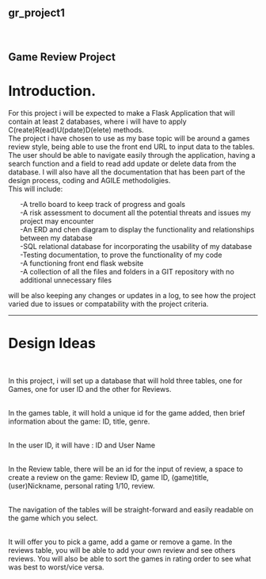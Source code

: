 <h2>gr_project1</h2><br>
<h2>Game Review Project</h2>


<h1>Introduction.</h1>

<p>For this project i will be expected to make a Flask Application that will contain at least 2 databases, where i will have to apply C(reate)R(ead)U(pdate)D(elete) methods.<br>
The project i have chosen to use as my base topic will be around a games review style, being able to use the front end URL to input data to the tables.
The user should be able to navigate easily through the application, having a search function and a field to read add update or delete data from the database.
I will also have all the documentation that has been part of the design process, coding and AGILE methodoligies.<br>
This will include:</p>
        <ul>
            -A trello board to keep track of progress and goals<br>
            -A risk assessment to document all the potential threats and issues my project may encounter<br>
            -An ERD and chen diagram to display the functionality and relationships between my database<br>
            -SQL relational database for incorporating the usability of my database<br>
            -Testing documentation, to prove the functionality of my code<br>
            -A functioning front end flask website<br>
            -A collection of all the files and folders in a GIT repository with no additional unnecessary files<br>
        </ul>
<p> will be also keeping any changes or updates in a log, to see how the project varied due to issues or compatability with the project criteria. </p>

__________________________________________________________________________________________________________________________


<h1>Design Ideas</h1><br>

<p>In this project, i will set up a database that will hold three tables, one for Games, one for user ID and the other for Reviews.<br><br>

In the games table, it will hold a unique id for the game added, then brief information about the game: ID, title, genre.<br><br>

In the user ID, it will have : ID and User Name<br><br>

In the Review table, there will be an id for the input of review, a space to create a review on the game: Review ID, game ID, (game)title, (user)Nickname, personal rating 1/10, review.<br><br>

The navigation of the tables will be straight-forward and easily readable on the game which you select.<br><br>

It will offer you to pick a game, add a game or remove a game. In the reviews table, you will be able to add your own review and see others reviews. You will also be able to sort the games in rating order to see what was best to worst/vice versa.</p>
